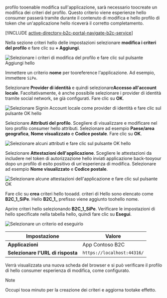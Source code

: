 profilo tooenable modifica sull'applicazione, sarà necessario toocreate un modifica dei criteri del profilo. Questo criterio viene esperienze hello consumer passerà tramite durante il contenuto di modifica e hello profilo di token che un'applicazione hello riceverà il corretto completamento.

[!INCLUDE [active-directory-b2c-portal-navigate-b2c-service](active-directory-b2c-portal-navigate-b2c-service.md)]

Nella sezione criteri hello delle impostazioni selezionare **modifica i criteri del profilo** e fare clic su **+ Aggiungi**.

![Selezionare i criteri di modifica del profilo e fare clic sul pulsante Aggiungi hello](media/active-directory-b2c-create-profile-editing-policy/add-b2c-editing-policy.png)

Immettere un criterio **nome** per tooreference l'applicazione. Ad esempio, immettere `SiPe`.

Selezionare **Provider di identità** e quindi selezionare**Accesso all'account locale**. Facoltativamente, è anche possibile selezionare i provider di identità tramite social network, se già configurati. Fare clic su **OK**.

![Selezionare Signin Account locale come provider di identità e fare clic sul pulsante OK hello](media/active-directory-b2c-create-profile-editing-policy/add-b2c-editing-identity-providers.png)

Selezionare **Attributi del profilo**. Scegliere di visualizzare e modificare nel loro profilo consumer hello attributi. Selezionare ad esempio **Paese/area geografica**, **Nome visualizzato** e **Codice postale**. Fare clic su **OK**.

![Selezionare alcuni attributi e fare clic sul pulsante OK hello](media/active-directory-b2c-create-profile-editing-policy/add-b2c-editing-attributes.png)

Selezionare **Attestazioni dell'applicazione**. Scegliere le attestazioni da includere nel token di autorizzazione hello inviati applicazione back-tooyour dopo un profilo di esito positivo di un'esperienza di modifica. Selezionare ad esempio **Nome visualizzato** e **Codice postale**.

![Selezionare alcune attestazioni dell'applicazione e fare clic sul pulsante OK](media/active-directory-b2c-create-profile-editing-policy/add-b2c-editing-application-claims.png)

Fare clic su **crea** criteri hello tooadd. criteri di Hello sono elencato come **B2C_1_SiPe**. Hello **B2C_1_** prefisso viene aggiunto toohello nome.

Aprire criteri hello selezionando **B2C_1_SiPe**. Verificare le impostazioni di hello specificate nella tabella hello, quindi fare clic su **Esegui**.

![Selezionare un criterio ed eseguirlo](media/active-directory-b2c-create-profile-editing-policy/run-b2c-editing-policy.png)

| Impostazione      | Valore  |
| ------------ | ------ |
| **Applicazioni** | App Contoso B2C |
| **Selezionare l'URL di risposta** | `https://localhost:44316/` |

Verrà visualizzata una nuova scheda del browser e si può verificare il profilo di hello consumer esperienza di modifica, come configurato.

> [!NOTE]
> Occupi tooa minuto per la creazione dei criteri e aggiorna tootake effetto.
>